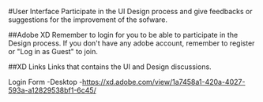 #User Interface
Participate in the UI Design process and give feedbacks or suggestions for the improvement of the sofware.

##Adobe XD
Remember to login for you to be able to participate in the Design process.
If you don't have any adobe account, remember to register or "Log in as Guest" to join.

##XD Links
Links that contains the UI and Design discussions.

Login Form
-Desktop
-https://xd.adobe.com/view/1a7458a1-420a-4027-593a-a12829538bf1-6c45/